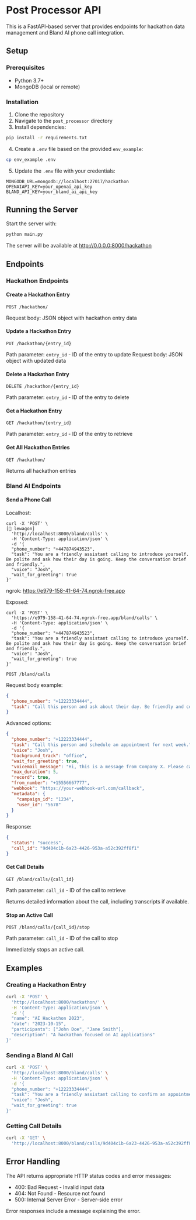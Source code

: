 # Post Processor API

This is a FastAPI-based server that provides endpoints for hackathon data management and Bland AI phone call integration.

## Setup

### Prerequisites

- Python 3.7+
- MongoDB (local or remote)

### Installation

1. Clone the repository
2. Navigate to the `post_processor` directory
3. Install dependencies:

```bash
pip install -r requirements.txt
```

4. Create a `.env` file based on the provided `env_example`:

```bash
cp env_example .env
```

5. Update the `.env` file with your credentials:

```
MONGODB_URL=mongodb://localhost:27017/hackathon
OPENAIAPI_KEY=your_openai_api_key
BLAND_API_KEY=your_bland_ai_api_key
```

## Running the Server

Start the server with:

```bash
python main.py
```

The server will be available at http://0.0.0.0:8000/hackathon

## Endpoints

### Hackathon Endpoints

#### Create a Hackathon Entry
```
POST /hackathon/
```
Request body: JSON object with hackathon entry data

#### Update a Hackathon Entry
```
PUT /hackathon/{entry_id}
```
Path parameter: `entry_id` - ID of the entry to update
Request body: JSON object with updated data

#### Delete a Hackathon Entry
```
DELETE /hackathon/{entry_id}
```
Path parameter: `entry_id` - ID of the entry to delete

#### Get a Hackathon Entry
```
GET /hackathon/{entry_id}
```
Path parameter: `entry_id` - ID of the entry to retrieve

#### Get All Hackathon Entries
```
GET /hackathon/
```
Returns all hackathon entries

### Bland AI Endpoints

#### Send a Phone Call

Localhost:
```
curl -X 'POST' \                                                                                                                    [🐍 lewagon]
  'http://localhost:8000/bland/calls' \
  -H 'Content-Type: application/json' \
  -d '{
  "phone_number": "+447874943523",
  "task": "You are a friendly assistant calling to introduce yourself. Be polite and ask how their day is going. Keep the conversation brief and friendly.",
  "voice": "Josh",
  "wait_for_greeting": true
}'
```

ngrok: https://e979-158-41-64-74.ngrok-free.app

Exposed:
```
curl -X 'POST' \
  'https://e979-158-41-64-74.ngrok-free.app/bland/calls' \
  -H 'Content-Type: application/json' \
  -d '{
  "phone_number": "+447874943523",
  "task": "You are a friendly assistant calling to introduce yourself. Be polite and ask how their day is going. Keep the conversation brief and friendly.",
  "voice": "Josh",
  "wait_for_greeting": true
}'
```

```
POST /bland/calls
```

Request body example:
```json
{
  "phone_number": "+12223334444",
  "task": "Call this person and ask about their day. Be friendly and conversational."
}
```

Advanced options:
```json
{
  "phone_number": "+12223334444",
  "task": "Call this person and schedule an appointment for next week.",
  "voice": "Josh",
  "background_track": "office",
  "wait_for_greeting": true,
  "voicemail_message": "Hi, this is a message from Company X. Please call us back at 555-1234.",
  "max_duration": 5,
  "record": true,
  "from_number": "+15556667777",
  "webhook": "https://your-webhook-url.com/callback",
  "metadata": {
    "campaign_id": "1234",
    "user_id": "5678"
  }
}
```

Response:
```json
{
  "status": "success",
  "call_id": "9d404c1b-6a23-4426-953a-a52c392ff8f1"
}
```

#### Get Call Details
```
GET /bland/calls/{call_id}
```
Path parameter: `call_id` - ID of the call to retrieve

Returns detailed information about the call, including transcripts if available.

#### Stop an Active Call
```
POST /bland/calls/{call_id}/stop
```
Path parameter: `call_id` - ID of the call to stop

Immediately stops an active call.

## Examples

### Creating a Hackathon Entry

```bash
curl -X 'POST' \
  'http://localhost:8000/hackathon/' \
  -H 'Content-Type: application/json' \
  -d '{
  "name": "AI Hackathon 2023",
  "date": "2023-10-15",
  "participants": ["John Doe", "Jane Smith"],
  "description": "A hackathon focused on AI applications"
}'
```

### Sending a Bland AI Call

```bash
curl -X 'POST' \
  'http://localhost:8000/bland/calls' \
  -H 'Content-Type: application/json' \
  -d '{
  "phone_number": "+12223334444",
  "task": "You are a friendly assistant calling to confirm an appointment for tomorrow at 2pm. Ask if they can still make it, and if not, offer to reschedule.",
  "voice": "Josh",
  "wait_for_greeting": true
}'
```

### Getting Call Details

```bash
curl -X 'GET' \
  'http://localhost:8000/bland/calls/9d404c1b-6a23-4426-953a-a52c392ff8f1'
```

## Error Handling

The API returns appropriate HTTP status codes and error messages:

- 400: Bad Request - Invalid input data
- 404: Not Found - Resource not found
- 500: Internal Server Error - Server-side error

Error responses include a message explaining the error.
